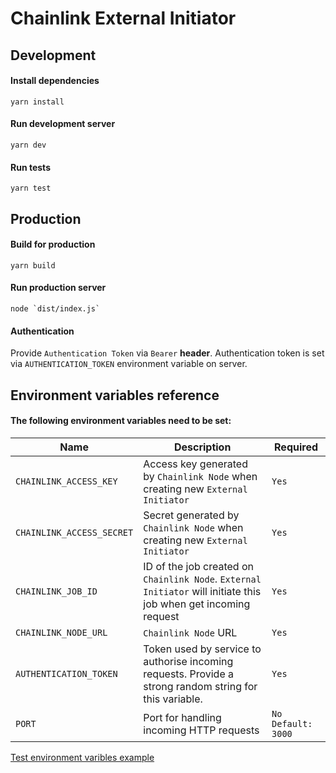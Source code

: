 # Chainlink External Initiator

## Development

#### Install dependencies

```shell script
yarn install
```

#### Run development server

```shell script
yarn dev
```

#### Run tests

```shell script
yarn test
```

## Production

#### Build for production

```shell script
yarn build
```

#### Run production server

```shell script
node `dist/index.js`
```

#### Authentication

Provide `Authentication Token` via `Bearer` **header**. Authentication token is
set via `AUTHENTICATION_TOKEN` environment variable on server.

## Environment variables reference

#### The following environment variables need to be set:

| Name                      | Description                                                                                                      | Required             |
| ------------------------- | ---------------------------------------------------------------------------------------------------------------- | -------------------- |
| `CHAINLINK_ACCESS_KEY`    | Access key generated by `Chainlink Node` when creating new `External Initiator`                                  | `Yes`                |
| `CHAINLINK_ACCESS_SECRET` | Secret generated by `Chainlink Node` when creating new `External Initiator`                                      | `Yes`                |
| `CHAINLINK_JOB_ID`        | ID of the job created on `Chainlink Node`. `External Initiator` will initiate this job when get incoming request | `Yes`                |
| `CHAINLINK_NODE_URL`      | `Chainlink Node` URL                                                                                             | `Yes`                |
| `AUTHENTICATION_TOKEN`    | Token used by service to authorise incoming requests. Provide a strong random string for this variable.          | `Yes`                |
| `PORT`                    | Port for handling incoming HTTP requests                                                                         | `No` `Default: 3000` |

[Test environment varibles example](./test.env)
